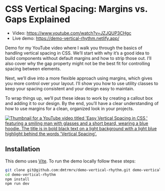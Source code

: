 # CSS Vertical Spacing: Margins vs. Gaps Explained
- Video: <a href="https://www.youtube.com/watch?v=JZJQUP3CHgc" target="_blank">https://www.youtube.com/watch?v=JZJQUP3CHgc</a>
- Live demo: <a href="https://demo-vertical-rhythm.netlify.app/" target="_blank">https://demo-vertical-rhythm.netlify.app/</a>

Demo for my YouTube video where I walk you through the basics of handling vertical spacing in CSS. We’ll start with why it’s a good idea to build components without default margins and how to strip those out. I’ll also cover why the gap property might not be the best fit for controlling spacing between elements.

Next, we’ll dive into a more flexible approach using margins, which gives you more control over your layout. I’ll show you how to use utility classes to keep your spacing consistent and your design easy to maintain.

To wrap things up, we’ll put these ideas to work by creating a callout box and adding it to our design. By the end, you’ll have a clear understanding of how to use margins for a clean, organized look in your projects.

<p>
	<a href="https://www.youtube.com/watch?v=JZJQUP3CHgc" target="_blank">
		<img
			src="https://img.youtube.com/vi/JZJQUP3CHgc/maxresdefault.jpg"
			alt="Thumbnail for a YouTube video titled 'Easy Vertical Spacing in CSS,' featuring a smiling man with glasses and a short beard, wearing a blue hoodie. The title is in bold black text on a light background with a light blue highlight behind the words 'Vertical Spacing'."
		>
	</a>
</p>

## Installation
This demo uses <a href="https://vitejs.dev/" target="_blank">Vite</a>. To run the demo locally follow these steps:

```bash
git clone git@github.com:dmtrmrv/demo-vertical-rhythm.git demo-vertical-rhythm
cd demo-vertical-rhythm
npm install
npm run dev
```
